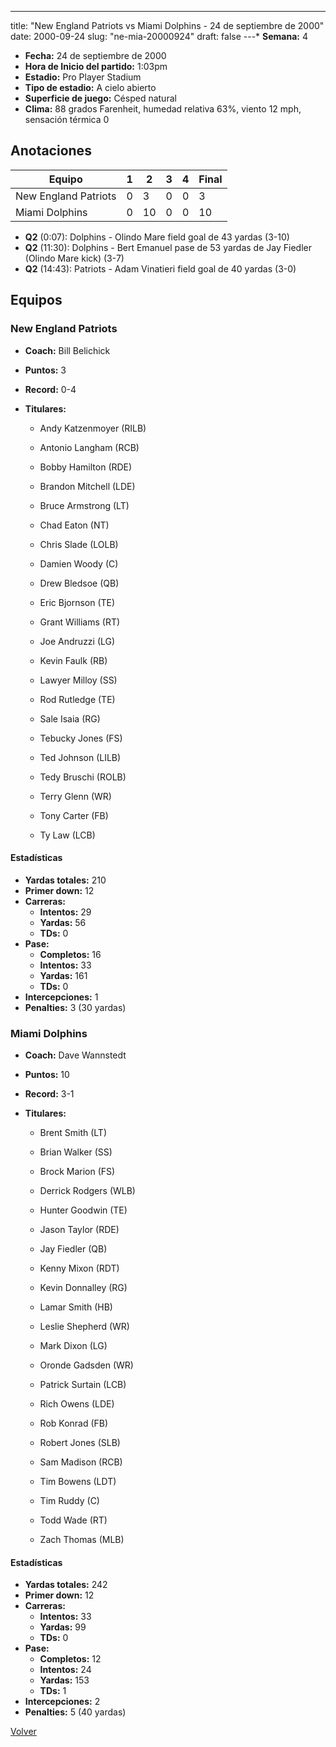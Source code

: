 ---
title: "New England Patriots vs Miami Dolphins - 24 de septiembre de 2000"
date: 2000-09-24
slug: "ne-mia-20000924"
draft: false
---* **Semana:** 4
* **Fecha:** 24 de septiembre de 2000
* **Hora de Inicio del partido:** 1:03pm
* **Estadio:** Pro Player Stadium
* **Tipo de estadio:** A cielo abierto
* **Superficie de juego:** Césped natural
* **Clima:** 88 grados Farenheit, humedad relativa 63%, viento 12 mph, sensación térmica 0




## Anotaciones
| Equipo | 1 | 2 | 3 | 4 | Final |
|--------|---|---|---|---|-------|
| New England Patriots  | 0 | 3 | 0 | 0  | 3 |
| Miami Dolphins  | 0 | 10 | 0 | 0  | 10 |
* **Q2** (0:07): Dolphins - Olindo Mare field goal de 43 yardas (3-10)
* **Q2** (11:30): Dolphins - Bert Emanuel pase de 53 yardas de Jay Fiedler (Olindo Mare kick) (3-7)
* **Q2** (14:43): Patriots - Adam Vinatieri field goal de 40 yardas (3-0)


## Equipos


### New England Patriots
* **Coach:** Bill Belichick
* **Puntos:** 3
* **Record:** 0-4
* **Titulares:** 

  * Andy Katzenmoyer (RILB) 

  * Antonio Langham (RCB) 

  * Bobby Hamilton (RDE) 

  * Brandon Mitchell (LDE) 

  * Bruce Armstrong (LT) 

  * Chad Eaton (NT) 

  * Chris Slade (LOLB) 

  * Damien Woody (C) 

  * Drew Bledsoe (QB) 

  * Eric Bjornson (TE) 

  * Grant Williams (RT) 

  * Joe Andruzzi (LG) 

  * Kevin Faulk (RB) 

  * Lawyer Milloy (SS) 

  * Rod Rutledge (TE) 

  * Sale Isaia (RG) 

  * Tebucky Jones (FS) 

  * Ted Johnson (LILB) 

  * Tedy Bruschi (ROLB) 

  * Terry Glenn (WR) 

  * Tony Carter (FB) 

  * Ty Law (LCB) 

#### Estadísticas
* **Yardas totales:** 210
* **Primer down:** 12
* **Carreras:**
  * **Intentos:** 29
  * **Yardas:** 56
  * **TDs:** 0
* **Pase:**
  * **Completos:** 16
  * **Intentos:** 33
  * **Yardas:** 161
  * **TDs:** 0
* **Intercepciones:** 1
* **Penalties:** 3 (30 yardas)

### Miami Dolphins
* **Coach:** Dave Wannstedt
* **Puntos:** 10
* **Record:** 3-1
* **Titulares:** 

  * Brent Smith (LT) 

  * Brian Walker (SS) 

  * Brock Marion (FS) 

  * Derrick Rodgers (WLB) 

  * Hunter Goodwin (TE) 

  * Jason Taylor (RDE) 

  * Jay Fiedler (QB) 

  * Kenny Mixon (RDT) 

  * Kevin Donnalley (RG) 

  * Lamar Smith (HB) 

  * Leslie Shepherd (WR) 

  * Mark Dixon (LG) 

  * Oronde Gadsden (WR) 

  * Patrick Surtain (LCB) 

  * Rich Owens (LDE) 

  * Rob Konrad (FB) 

  * Robert Jones (SLB) 

  * Sam Madison (RCB) 

  * Tim Bowens (LDT) 

  * Tim Ruddy (C) 

  * Todd Wade (RT) 

  * Zach Thomas (MLB) 

#### Estadísticas
* **Yardas totales:** 242
* **Primer down:** 12
* **Carreras:**
  * **Intentos:** 33
  * **Yardas:** 99
  * **TDs:** 0
* **Pase:**
  * **Completos:** 12
  * **Intentos:** 24
  * **Yardas:** 153
  * **TDs:** 1
* **Intercepciones:** 2
* **Penalties:** 5 (40 yardas)


[Volver](/historia/2000)
